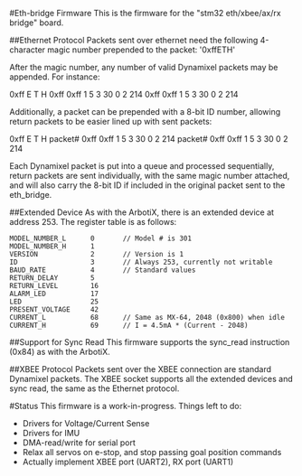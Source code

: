 #Eth-bridge Firmware
This is the firmware for the "stm32 eth/xbee/ax/rx bridge" board.

##Ethernet Protocol
Packets sent over ethernet need the following 4-character magic number
prepended to the packet: '0xffETH'

After the magic number, any number of valid Dynamixel packets may be
appended. For instance:

  0xff E T H 0xff 0xff 1 5 3 30 0 2 214 0xff 0xff 1 5 3 30 0 2 214

Additionally, a packet can be prepended with a 8-bit ID number, allowing
return packets to be easier lined up with sent packets:

  0xff E T H packet# 0xff 0xff 1 5 3 30 0 2 214 packet# 0xff 0xff 1 5 3 30 0 2 214

Each Dynamixel packet is put into a queue and processed sequentially, return packets
are sent individually, with the same magic number attached, and will also carry
the 8-bit ID if included in the original packet sent to the eth_bridge.

##Extended Device
As with the ArbotiX, there is an extended device at address 253. The register table 
is as follows:

    MODEL_NUMBER_L      0       // Model # is 301
    MODEL_NUMBER_H      1
    VERSION             2       // Version is 1
    ID                  3       // Always 253, currently not writable
    BAUD_RATE           4       // Standard values
    RETURN_DELAY        5
    RETURN_LEVEL        16
    ALARM_LED           17
    LED                 25
    PRESENT_VOLTAGE     42
    CURRENT_L           68      // Same as MX-64, 2048 (0x800) when idle
    CURRENT_H           69      // I = 4.5mA * (Current - 2048)

##Support for Sync Read
This firmware supports the sync_read instruction (0x84) as with the ArbotiX.

##XBEE Protocol
Packets sent over the XBEE connection are standard Dynamixel packets. The 
XBEE socket supports all the extended devices and sync read, the same as
the Ethernet protocol.

#Status
This firmware is a work-in-progress. Things left to do:
 * Drivers for Voltage/Current Sense
 * Drivers for IMU
 * DMA-read/write for serial port
 * Relax all servos on e-stop, and stop passing goal position commands
 * Actually implement XBEE port (UART2), RX port (UART1)
